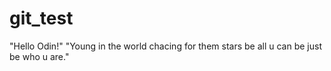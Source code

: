 # git_test

"Hello Odin!"
"Young in the world chacing for them stars be all u can be just be who u are."
